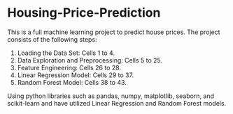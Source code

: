 # Housing-Price-Prediction
This is a full machine learning project to predict house prices. The project consists of the following steps: <br>
1. Loading the Data Set: Cells 1 to 4. <br>
2. Data Exploration and Preprocessing: Cells 5 to 25.<br>
3. Feature Engineering: Cells 26 to 28. <br>
4. Linear Regression Model: Cells 29 to 37.<br>
5. Random Forest Model: Cells 38 to 43. <br>

Using python libraries such as pandas, numpy, matplotlib, seaborn, and scikit-learn and have utilized Linear Regression and Random Forest models.
